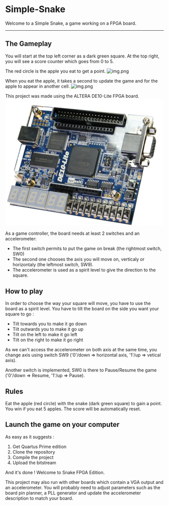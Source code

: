 # Simple-Snake

Welcome to a Simple Snake, a game working on a FPGA board.

--- 

## The Gameplay
You will start at the top left corner as a dark green square. At the top right, 
you will see a score counter which goes from 0 to 5.

The red circle is the apple you eat to get a point.
![img.png](README/StartGame.png)

When you eat the apple, it takes a second to update the game and for the apple to appear in another cell. 
![img.png](README/InGame.png)

This project was made using the ALTERA DE10-Lite FPGA board.
![img.png](README/DE10Lite.png)

As a game controller, the board needs at least 2 switches and an accelerometer:
- The first switch permits to put the game on break (the rightmost switch, SW0)
- The second one chooses the axis you will move on, verticaly or horizontaly (the leftmost switch, SW9).
- The accelerometer is used as a spirit level to give the direction to the square.

## How to play

In order to choose the way your square will move, you have to use the board as a spirit level.
You have to tilt the board on the side you want your square to go :
- Tilt towards you to make it go down
- Tilt outwards you to make it  go up
- Tilt on the left to make it go left
- Tilt on the right to make it go right

As we can't access the accelerometer on both axis at the same time, 
you change axis using switch SW9 ('0'/down => horizontal axis, '1'/up => vetical axis).

Another switch is implemented, SW0 is there to Pause/Resume the game ('0'/down => Resume, '1'/up => Pause).

## Rules

Eat the apple (red circle) with the snake (dark green square) to gain a point.
You win if you eat 5 apples.
The score will be automatically reset.

## Launch the game on your computer

As easy as it suggests :

1. Get Quartus Prime edition
2. Clone the repository
3. Compile the project
4. Upload the bitstream

And it's done ! Welcome to Snake FPGA Edition.

This project may also run with other boards which contain a VGA output and an accelerometer.
You will probably need to adjust parameters such as the board pin planner, a PLL generator and update the accelerometer description to match your board.

